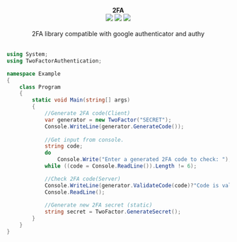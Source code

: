 <p align="center">
  <b>2FA</b>
  <br/>
  <img src="https://img.shields.io/badge/License-MIT-green.svg">
  <img src="https://img.shields.io/badge/version-1.0.1-green.svg">
  <img src="https://img.shields.io/badge/build-passing-green.svg">
  <br/>
  <br/>
  <a>2FA library compatible with google authenticator and authy<a/>
  <br/><br/>
</p>

```cs
using System;
using TwoFactorAuthentication;

namespace Example
{
    class Program
    {
        static void Main(string[] args)
        {
            //Generate 2FA code(Client)
            var generator = new TwoFactor("SECRET");
            Console.WriteLine(generator.GenerateCode());
            
            //Get input from console.
            string code;
            do
                Console.Write("Enter a generated 2FA code to check: ");
            while ((code = Console.ReadLine()).Length != 6);

            //Check 2FA code(Server)
            Console.WriteLine(generator.ValidateCode(code)?"Code is valid.":"Code is invalid.");
            Console.ReadLine();
            
            //Generate new 2FA secret (static)
            string secret = TwoFactor.GenerateSecret();
        }
    }        
}
```
